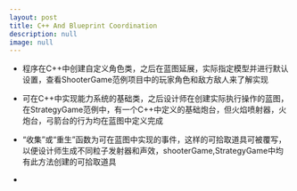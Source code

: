 ```yaml
---
layout: post
title: C++ And Blueprint Coordination
description: null
image: null
---
```


- 程序在C++中创建自定义角色类，之后在蓝图延展，实际指定模型并进行默认设置，查看ShooterGame范例项目中的玩家角色和敌方敌人来了解实现

- 可在C++中实现能力系统的基础类，之后设计师在创建实际执行操作的蓝图，在StrategyGame范例中，有一个C++中定义的基础炮台，但火焰喷射器，火炮台，弓箭台的行为均在蓝图中定义完成

- “收集”或“重生”函数为可在蓝图中实现的事件，这样的可拾取道具可被覆写，以便设计师生成不同粒子发射器和声效，shooterGame,StrategyGame中均有此方法创建的可拾取道具

- 